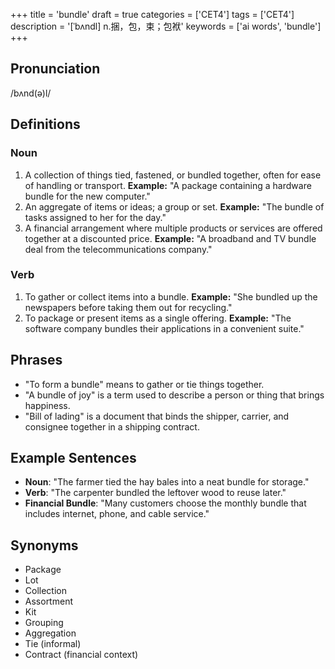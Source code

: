 +++
title = 'bundle'
draft = true
categories = ['CET4']
tags = ['CET4']
description = '[ˈbʌndl] n.捆，包，束；包袱'
keywords = ['ai words', 'bundle']
+++

## Pronunciation
/bʌnd(ə)l/

## Definitions
### Noun
1. A collection of things tied, fastened, or bundled together, often for ease of handling or transport. **Example:** "A package containing a hardware bundle for the new computer."
2. An aggregate of items or ideas; a group or set. **Example:** "The bundle of tasks assigned to her for the day."
3. A financial arrangement where multiple products or services are offered together at a discounted price. **Example:** "A broadband and TV bundle deal from the telecommunications company."

### Verb
1. To gather or collect items into a bundle. **Example:** "She bundled up the newspapers before taking them out for recycling."
2. To package or present items as a single offering. **Example:** "The software company bundles their applications in a convenient suite."

## Phrases
- "To form a bundle" means to gather or tie things together.
- "A bundle of joy" is a term used to describe a person or thing that brings happiness.
- "Bill of lading" is a document that binds the shipper, carrier, and consignee together in a shipping contract.

## Example Sentences
- **Noun**: "The farmer tied the hay bales into a neat bundle for storage."
- **Verb**: "The carpenter bundled the leftover wood to reuse later."
- **Financial Bundle**: "Many customers choose the monthly bundle that includes internet, phone, and cable service."

## Synonyms
- Package
- Lot
- Collection
- Assortment
- Kit
- Grouping
- Aggregation
- Tie (informal)
- Contract (financial context)
